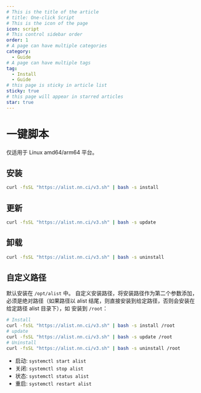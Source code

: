 ```yaml
---
# This is the title of the article
# title: One-click Script
# This is the icon of the page
icon: script
# This control sidebar order
order: 1
# A page can have multiple categories
category:
  - Guide
# A page can have multiple tags
tag:
  - Install
  - Guide
# this page is sticky in article list
sticky: true
# this page will appear in starred articles
star: true
---
```


# 一键脚本

仅适用于 Linux amd64/arm64 平台。

## **安装**

```bash
curl -fsSL "https://alist.nn.ci/v3.sh" | bash -s install
```

## **更新**

```bash
curl -fsSL "https://alist.nn.ci/v3.sh" | bash -s update
```

## **卸载**

```bash
curl -fsSL "https://alist.nn.ci/v3.sh" | bash -s uninstall
```

## **自定义路径**

默认安装在 `/opt/alist` 中。 自定义安装路径，将安装路径作为第二个参数添加，必须是绝对路径（如果路径以 alist 结尾，则直接安装到给定路径，否则会安装在给定路径 alist 目录下），如 安装到 `/root`：

```bash
# Install
curl -fsSL "https://alist.nn.ci/v3.sh" | bash -s install /root
# update
curl -fsSL "https://alist.nn.ci/v3.sh" | bash -s update /root
# Uninstall
curl -fsSL "https://alist.nn.ci/v3.sh" | bash -s uninstall /root
```



- 启动: `systemctl start alist`
- 关闭: `systemctl stop alist`
- 状态: `systemctl status alist`
- 重启: `systemctl restart alist`
